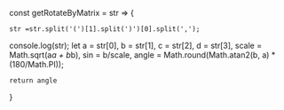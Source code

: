 const getRotateByMatrix = str => {
  
    str =str.split('(')[1].split(')')[0].split(',');
  console.log(str);
    let a = str[0],
        b = str[1],
        c = str[2],
        d = str[3],
        scale = Math.sqrt(a*a + b*b),
        sin = b/scale,
        angle = Math.round(Math.atan2(b, a) * (180/Math.PI));

    return angle
}